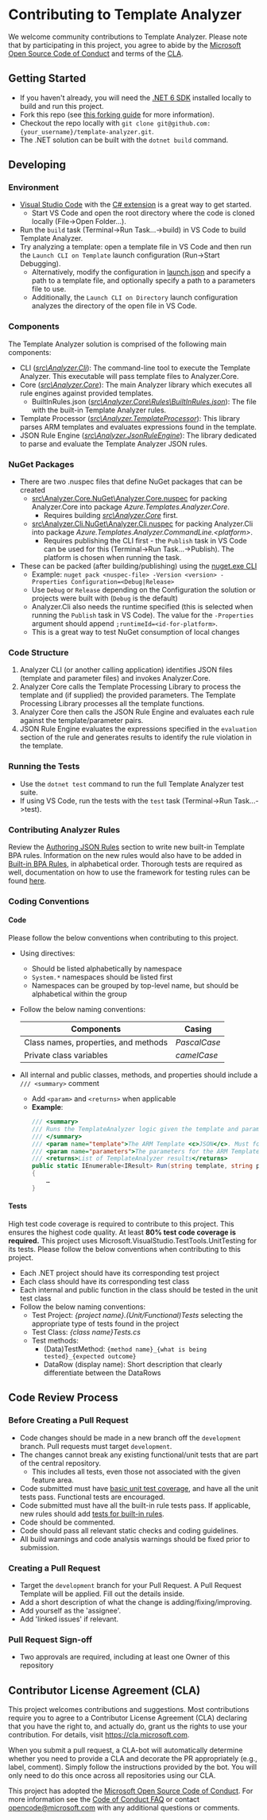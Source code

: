# Contributing to Template Analyzer
We welcome community contributions to Template Analyzer. Please note that by participating in this project, you agree to abide by the [Microsoft Open Source Code of Conduct](https://opensource.microsoft.com/codeofconduct/) and terms of the [CLA](#contributor-license-agreement-cla).

## Getting Started
* If you haven't already, you will need the [.NET 6 SDK](https://dotnet.microsoft.com/download) installed locally to build and run this project.
* Fork this repo (see [this forking guide](https://guides.github.com/activities/forking/) for more information).
* Checkout the repo locally with `git clone git@github.com:{your_username}/template-analyzer.git`.
* The .NET solution can be built with the `dotnet build` command.
 
## Developing

### Environment
* [Visual Studio Code](https://code.visualstudio.com/) with the [C# extension](https://marketplace.visualstudio.com/items?itemName=ms-dotnettools.csharp) is a great way to get started.
  * Start VS Code and open the root directory where the code is cloned locally (File->Open Folder...).
* Run the `build` task (Terminal->Run Task...->build) in VS Code to build Template Analyzer.
* Try analyzing a template: open a template file in VS Code and then run the `Launch CLI on Template` launch configuration (Run->Start Debugging).
  * Alternatively, modify the configuration in [launch.json](./.vs/launch.json) and specify a path to a template file, and optionally specify a path to a parameters file to use.
  * Additionally, the `Launch CLI on Directory` launch configuration analyzes the directory of the open file in VS Code. 

### Components
The Template Analyzer solution is comprised of the following main components:
* CLI (*[src\Analyzer.Cli](./src/Analyzer.Cli)*): The command-line tool to execute the Template Analyzer. This executable will pass template files to Analyzer.Core.
* Core (*[src\Analyzer.Core](./src/Analyzer.Core)*): The main Analyzer library which executes all rule engines against provided templates.
  * BuiltInRules.json (*[src\Analyzer.Core\Rules\BuiltInRules.json](./src/Analyzer.Core/Rules/BuiltInRules.json)*): The file with the built-in Template Analyzer rules.
* Template Processor (*[src\Analyzer.TemplateProcessor](./src/Analyzer.TemplateProcessor)*): This library parses ARM templates and evaluates expressions found in the template.
* JSON Rule Engine (*[src\Analyzer.JsonRuleEngine](./src/Analyzer.JsonRuleEngine)*): The library dedicated to parse and evaluate the Template Analyzer JSON rules.

### NuGet Packages
* There are two .nuspec files that define NuGet packages that can be created
  * [src\Analyzer.Core.NuGet\Analyzer.Core.nuspec](./src/Analyzer.Core.NuGet/Analyzer.Core.nuspec) for packing Analyzer.Core into package *Azure.Templates.Analyzer.Core*.
    * Requires building *[src\Analyzer.Core](./src/Analyzer.Core)* first.
  * [src\Analyzer.Cli.NuGet\Analyzer.Cli.nuspec](./src/Analyzer.Cli.NuGet/Analyzer.Cli.nuspec) for packing Analyzer.Cli into package *Azure.Templates.Analyzer.CommandLine.\<platform\>*.
    * Requires publishing the CLI first - the `Publish` task in VS Code can be used for this (Terminal->Run Task...->Publish).  The platform is chosen when running the task.
* These can be packed (after building/publishing) using the [nuget.exe CLI](https://www.nuget.org/downloads)
  * Example: `nuget pack <nuspec-file> -Version <version> -Properties Configuration=<Debug|Release>`
  * Use `Debug` or `Release` depending on the Configuration the solution or projects were built with (`Debug` is the default)
  * Analyzer.Cli also needs the runtime specified (this is selected when running the `Publish` task in VS Code). The value for the `-Properties` argument should append `;runtimeId=<id-for-platform>`.
  * This is a great way to test NuGet consumption of local changes
 
### Code Structure
1. Analyzer CLI (or another calling application) identifies JSON files (template and parameter files) and invokes Analyzer.Core.
2. Analyzer Core calls the Template Processing Library to process the template and (if supplied) the provided parameters. The Template Processing Library processes all the template functions.
3. Analyzer Core then calls the JSON Rule Engine and evaluates each rule against the template/parameter pairs.
4. JSON Rule Engine evaluates the expressions specified in the `evaluation` section of the rule and generates results to identify the rule violation in the template.
 
### Running the Tests
* Use the `dotnet test` command to run the full Template Analyzer test suite.
* If using VS Code, run the tests with the `test` task (Terminal->Run Task...->test).

### Contributing Analyzer Rules
Review the [Authoring JSON Rules](./docs/authoring-json-rules.md) section to write new built-in Template BPA rules. Information on the new rules would also have to be added in [Built-in BPA Rules](./docs/built-in-bpa-rules.md), in alphabetical order. Thorough tests are required as well, documentation on how to use the framework for testing rules can be found [here](./src/Analyzer.Core.BuiltInRuleTests/README.md).

### Coding Conventions

#### Code
Please follow the below conventions when contributing to this project.
* Using directives:
  * Should be listed alphabetically by namespace
  * `System.*` namespaces should be listed first
  * Namespaces can be grouped by top-level name, but should be alphabetical within the group
* Follow the below naming conventions:

    | Components | Casing |
    | --- | --- |
    | Class names, properties, and methods | *PascalCase* |
    | Private class variables | *camelCase* |

* All internal and public classes, methods, and properties should include a `/// <summary>` comment 
  * Add `<param>` and `<returns>` when applicable
  * **Example**:
    ``` C#
    /// <summary>
    /// Runs the TemplateAnalyzer logic given the template and parameters passed to it
    /// </summary>
    /// <param name="template">The ARM Template <c>JSON</c>. Must follow this schema: https://schema.management.azure.com/schemas/2019-04-01/deploymentTemplate.json#</param>
    /// <param name="parameters">The parameters for the ARM Template <c>JSON</c></param>
    /// <returns>List of TemplateAnalyzer results</returns>
    public static IEnumerable<IResult> Run(string template, string parameters = null)
    {
        …
    }
    ```
#### Tests
High test code coverage is required to contribute to this project. This ensures the highest code quality. At least **80% test code coverage is required.** This project uses Microsoft.VisualStudio.TestTools.UnitTesting for its tests. 
Please follow the below conventions when contributing to this project.
* Each .NET project should have its corresponding test project
* Each class should have its corresponding test class
* Each internal and public function in the class should be tested in the unit test class
* Follow the below naming conventions:
  * Test Project: *{project name}.(Unit/Functional)Tests* selecting the appropriate type of tests found in the project
  * Test Class: *{class name}Tests.cs*
  * Test methods:
    * (Data)TestMethod: `{method name}_{what is being tested}_{expected outcome}`
    * DataRow (display name): Short description that clearly differentiate between the DataRows

## Code Review Process

### Before Creating a Pull Request
* Code changes should be made in a new branch off the `development` branch.  Pull requests must target `development`.
* The changes cannot break any existing functional/unit tests that are part of the central repository.
  * This includes all tests, even those not associated with the given feature area.
* Code submitted must have [basic unit test coverage](#tests), and have all the unit tests pass. Functional tests are encouraged.
* Code submitted must have all the built-in rule tests pass. If applicable, new rules should add [tests for built-in rules](#contributing-analyzer-rules).
* Code should be commented.
* Code should pass all relevant static checks and coding guidelines.
* All build warnings and code analysis warnings should be fixed prior to submission.

### Creating a Pull Request
* Target the `development` branch for your Pull Request. A Pull Request Template will be applied. Fill out the details inside.
* Add a short description of what the change is adding/fixing/improving.
* Add yourself as the 'assignee'.
* Add 'linked issues' if relevant.

### Pull Request Sign-off
* Two approvals are required, including at least one Owner of this repository

## Contributor License Agreement (CLA)
This project welcomes contributions and suggestions. Most contributions require you to
agree to a Contributor License Agreement (CLA) declaring that you have the right to,
and actually do, grant us the rights to use your contribution. For details, visit
https://cla.microsoft.com.

When you submit a pull request, a CLA-bot will automatically determine whether you need
to provide a CLA and decorate the PR appropriately (e.g., label, comment). Simply follow the
instructions provided by the bot. You will only need to do this once across all repositories using our CLA.

This project has adopted the [Microsoft Open Source Code of Conduct](https://opensource.microsoft.com/codeofconduct/).
For more information see the [Code of Conduct FAQ](https://opensource.microsoft.com/codeofconduct/faq/)
or contact [opencode@microsoft.com](mailto:opencode@microsoft.com) with any additional questions or comments.
